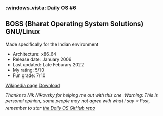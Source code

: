 ### :windows_vista: Daily OS #6
##  BOSS (Bharat Operating System Solutions) GNU/Linux
Made specifically for the Indian environment
- Architecture: x86_64
- Release date: January 2006
- Last updated: Late Feburary 2022
- My rating: 5/10
- Fun grade: 7/10

[Wikipedia page](<https://en.wikipedia.org/wiki/Bharat_Operating_System_Solutions>) [Download](<https://bosslinux.in/sites/default/files/ISOImages/BOSS-9.0-amd64-DVD-DE.iso>)

*Thanks to Nik Nikovsky for helping me out with this one*
*:Warning: This is personal opinion, some people may not agree with what i say*
*⭐️ Psst, remember to star [the Daily OS GitHub repo](<https://github.com/nikolan123/daily-os>)*
